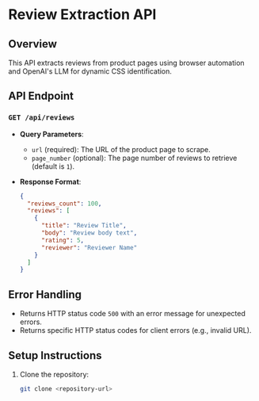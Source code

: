 # Review Extraction API

## Overview
This API extracts reviews from product pages using browser automation and OpenAI's LLM for dynamic CSS identification.

## API Endpoint
### `GET /api/reviews`
- **Query Parameters**:
  - `url` (required): The URL of the product page to scrape.
  - `page_number` (optional): The page number of reviews to retrieve (default is `1`).

- **Response Format**:
    ```json
    {
      "reviews_count": 100,
      "reviews": [
        {
          "title": "Review Title",
          "body": "Review body text",
          "rating": 5,
          "reviewer": "Reviewer Name"
        }
      ]
    }
    ```

## Error Handling
- Returns HTTP status code `500` with an error message for unexpected errors.
- Returns specific HTTP status codes for client errors (e.g., invalid URL).

## Setup Instructions
1. Clone the repository:
   ```bash
   git clone <repository-url>
